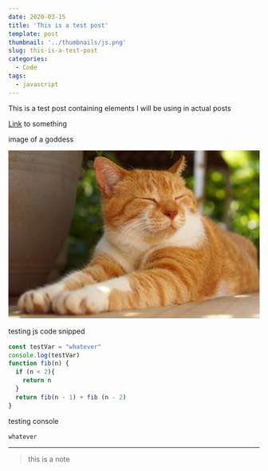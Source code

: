 ```yaml
---
date: 2020-03-15
title: 'This is a test post'
template: post
thumbnail: '../thumbnails/js.png'
slug: this-is-a-test-post
categories:
  - Code
tags:
  - javascript
---
```


This is a test post containing elements I will be using in actual posts


[Link](http://arbazsiddiqui.me/) to something

image of a goddess

![](../images/cat.jpg)

testing js code snipped

```javascript
const testVar = "whatever"
console.log(testVar)
function fib(n) {
  if (n < 2){
    return n
  }
  return fib(n - 1) + fib (n - 2)
}
```

testing console

```terminal
whatever
```

---

>this is a note